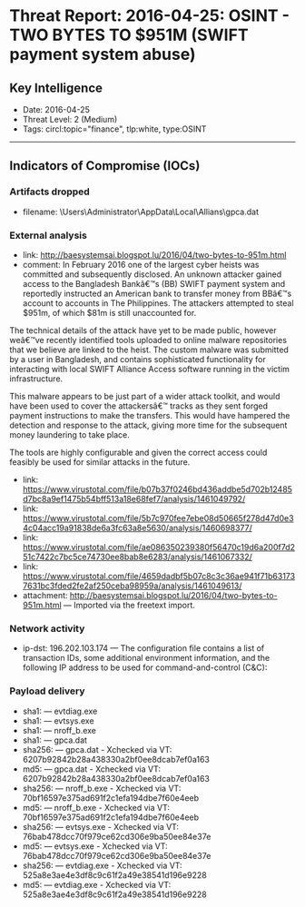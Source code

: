# Threat Report: 2016-04-25: OSINT - TWO BYTES TO $951M (SWIFT payment system abuse)


## Key Intelligence
* Date: 2016-04-25
* Threat Level: 2 (Medium)
* Tags: circl:topic="finance", tlp:white, type:OSINT

---

## Indicators of Compromise (IOCs)
### Artifacts dropped
* filename: \Users\Administrator\AppData\Local\Allians\gpca.dat

### External analysis
* link: http://baesystemsai.blogspot.lu/2016/04/two-bytes-to-951m.html
* comment: In February 2016 one of the largest cyber heists was committed and subsequently disclosed. An unknown attacker gained access to the Bangladesh Bankâ€™s (BB) SWIFT payment system and reportedly instructed an American bank to transfer money from BBâ€™s account to accounts in The Philippines. The attackers attempted to steal $951m, of which $81m is still unaccounted for. 

The technical details of the attack have yet to be made public, however weâ€™ve recently identified tools uploaded to online malware repositories that we believe are linked to the heist. The custom malware was submitted by a user in Bangladesh, and contains sophisticated functionality for interacting with local SWIFT Alliance Access software running in the victim infrastructure. 

This malware appears to be just part of a wider attack toolkit, and would have been used to cover the attackersâ€™ tracks as they sent forged payment instructions to make the transfers. This would have hampered the detection and response to the attack, giving more time for the subsequent money laundering to take place. 

The tools are highly configurable and given the correct access could feasibly be used for similar attacks in the future.
* link: https://www.virustotal.com/file/b07b37f0246bd436addbe5d702b12485d7bc8a9ef1475b54bff513a18e68fef7/analysis/1461049792/
* link: https://www.virustotal.com/file/5b7c970fee7ebe08d50665f278d47d0e34c04acc19a91838de6a3fc63a8e5630/analysis/1460698377/
* link: https://www.virustotal.com/file/ae086350239380f56470c19d6a200f7d251c7422c7bc5ce74730ee8bab8e6283/analysis/1461067332/
* link: https://www.virustotal.com/file/4659dadbf5b07c8c3c36ae941f71b631737631bc3fded2fe2af250ceba98959a/analysis/1461049613/
* attachment: http://baesystemsai.blogspot.lu/2016/04/two-bytes-to-951m.html — Imported via the freetext import.

### Network activity
* ip-dst: 196.202.103.174 — The configuration file contains a list of transaction IDs, some additional environment information, and the following IP address to be used for command-and-control (C&C):

### Payload delivery
* sha1: <sha1> — evtdiag.exe
* sha1: <sha1> — evtsys.exe
* sha1: <sha1> — nroff_b.exe
* sha1: <sha1> — gpca.dat
* sha256: <sha256> — gpca.dat - Xchecked via VT: 6207b92842b28a438330a2bf0ee8dcab7ef0a163
* md5: <md5> — gpca.dat - Xchecked via VT: 6207b92842b28a438330a2bf0ee8dcab7ef0a163
* sha256: <sha256> — nroff_b.exe - Xchecked via VT: 70bf16597e375ad691f2c1efa194dbe7f60e4eeb
* md5: <md5> — nroff_b.exe - Xchecked via VT: 70bf16597e375ad691f2c1efa194dbe7f60e4eeb
* sha256: <sha256> — evtsys.exe - Xchecked via VT: 76bab478dcc70f979ce62cd306e9ba50ee84e37e
* md5: <md5> — evtsys.exe - Xchecked via VT: 76bab478dcc70f979ce62cd306e9ba50ee84e37e
* sha256: <sha256> — evtdiag.exe - Xchecked via VT: 525a8e3ae4e3df8c9c61f2a49e38541d196e9228
* md5: <md5> — evtdiag.exe - Xchecked via VT: 525a8e3ae4e3df8c9c61f2a49e38541d196e9228
